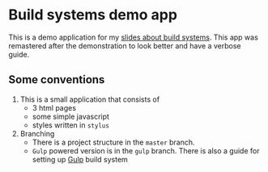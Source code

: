 # Build systems demo app

This is a demo application for my [slides about build systems](http://anxolerd.github.io/kpi-slides-buildsystems).
This app was remastered after the demonstration to look better and have a verbose guide.

## Some conventions
1. This is a small application that consists of
    - 3 html pages
    - some simple javascript
    - styles written in `stylus`
2. Branching
    - There is a project structure in the `master` branch.
    - `Gulp` powered version is in the `gulp` branch. There is also a guide for setting up [Gulp](http://gulpjs.com) build system

